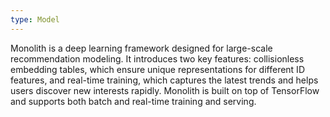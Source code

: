 ```yaml
---
type: Model
---
```


Monolith is a deep learning framework designed for large-scale recommendation modeling. It introduces two key features: collisionless embedding tables, which ensure unique representations for different ID features, and real-time training, which captures the latest trends and helps users discover new interests rapidly. Monolith is built on top of TensorFlow and supports both batch and real-time training and serving.